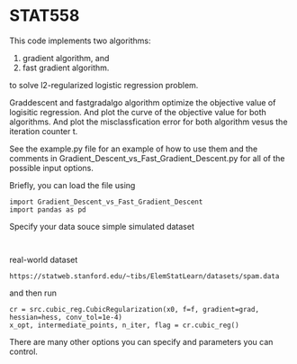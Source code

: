 # STAT558
This code implements two algorithms: 

1. gradient algorithm, and
2. fast gradient algorithm.

to solve l2-regularized logistic regression problem.

Graddescent and fastgradalgo algorithm optimize the objective value of logisitic regression. And plot the curve of the objective value for both algorithms. And plot the misclassfication error for both algorithm vesus the iteration counter t.

See the example.py file for an example of how to use them and the comments in Gradient_Descent_vs_Fast_Gradient_Descent.py for all of the possible input options.

Briefly, you can load the file using
```
import Gradient_Descent_vs_Fast_Gradient_Descent
import pandas as pd
```

Specify your data souce
simple simulated dataset
```


```
real-world dataset
```
https://statweb.stanford.edu/~tibs/ElemStatLearn/datasets/spam.data
```
and then run
```
cr = src.cubic_reg.CubicRegularization(x0, f=f, gradient=grad, hessian=hess, conv_tol=1e-4)
x_opt, intermediate_points, n_iter, flag = cr.cubic_reg()
```

There are many other options you can specify and parameters you can control.
